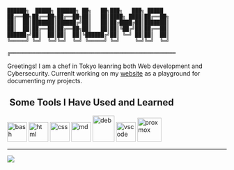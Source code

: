     ██████╗  █████╗ ██████╗ ██╗   ██╗███╗   ███╗ █████
    ██╔══██╗██╔══██╗██╔══██╗██║   ██║████╗ ████║██╔══██╗
    ██║  ██║███████║██████╔╝██║   ██║██╔████╔██║███████║         
    ██║  ██║██╔══██║██╔══██╗██║   ██║██║╚██╔╝██║██╔══██║        
    ██████╔╝██║  ██║██║  ██║╚██████╔╝██║ ╚═╝ ██║██║  ██║         
    ╚═════╝ ╚═╝  ╚═╝╚═╝  ╚═╝ ╚═════╝ ╚═╝     ╚═╝╚═╝  ╚═╝

    ╔═════════════════════════════════════════════════════

Greetings! I am a chef in Tokyo leanring both Web development and Cybersecurity. 
Currenlt working on my [website](packetpluckers.com) as a playground for documenting my projects.
<h2> &nbsp;Some Tools I Have Used and Learned</h2>
<p align="left">
<img src="https://cdn.jsdelivr.net/gh/devicons/devicon/icons/bash/bash-original.svg" alt="bash" width="45" height="45"/>
 <img src="https://cdn.jsdelivr.net/gh/devicons/devicon@latest/icons/html5/html5-original.svg" alt="html" width="45" height="45"/>  
<img src="https://cdn.jsdelivr.net/gh/devicons/devicon@latest/icons/css3/css3-original-wordmark.svg" alt="css" width="45" height="45"/>
<img src="https://cdn.jsdelivr.net/gh/devicons/devicon@latest/icons/markdown/markdown-original.svg" alt="md" width="45" height="45"/>
<img src="https://cdn.jsdelivr.net/gh/devicons/devicon@latest/icons/debian/debian-original-wordmark.svg" alt="deb" width="50" height="60"/>
<img src="https://cdn.jsdelivr.net/gh/devicons/devicon@latest/icons/vscode/vscode-original-wordmark.svg" alt="vscode" width="45" height="45" />
<img src="https://cdn.jsdelivr.net/gh/devicons/devicon@latest/icons/proxmox/proxmox-original-wordmark.svg" alt="proxmox" width="55" height="55" />  
</p>

---
<a href="mailto:darumashell@tutamail.com">
<img src="https://img.shields.io/badge/tuta_mail-white?style=for-the-badge&logo=tuta&logoColor=%23850122"></a>

<!--
**d4rumagit/d4rumagit** is a ✨ _special_ ✨ repository because its `README.md` (this file) appears on your GitHub profile.

Here are some ideas to get you started:

- 🔭 I’m currently working on ...
- 🌱 I’m currently learning ...
- 👯 I’m looking to collaborate on ...
- 🤔 I’m looking for help with ...
- 💬 Ask me about ...
- 📫 How to reach me: ...
- 😄 Pronouns: ...
- ⚡ Fun fact: ...
-->
